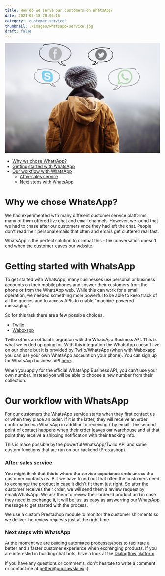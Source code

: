 ```yaml
---
title: How do we serve our customers on WhatsApp?
date: 2021-05-18 20:05:16
category: 'customer-service'
thumbnail: ./images/whatsapp-service.jpg
draft: false
---
```


![](./images/whatsapp-service.jpg)

- [Why we chose WhatsApp?](#why-we-chose-whatsapp)
- [Getting started with WhatsApp](#getting-started-with-whatsapp)
- [Our workflow with WhatsApp](#our-workflow-with-whatsapp)
    - [After-sales service](#after-sales-service)
    - [Next steps with WhatsApp](#next-steps-with-whatsapp)

# Why we chose WhatsApp?

We had experimented with many different customer service platforms, many of them offered live chat and email channels. However, we found that we had to chase after our customers once they had left the chat. People don't read their personal emails that often and emails get cluttered real fast.

WhatsApp is the perfect solution to combat this - the conversation doesn't end when the customer leaves our website.

# Getting started with WhatsApp

To get started with WhatsApp, many businesses use personal or business accounts on their mobile phones and answer their customers from the phone or from the WhatsApp web. While this can work for a small operation, we needed something more powerful to be able to keep track of all the queries and to access APIs to enable "machine-powered messaging".

So for this task there are a few possible choices.

- <a href="https://www.twilio.com/WhatsApp" target="_blank">Twilio</a>
- <a href="https://www.waboxapp.com/" target="_blank">Waboxapp</a>

Twilio offers an official integration with the WhatsApp Business API. This is what we ended up going for. With this integration the WhatsApp doesn't live on our phone but it is provided by Twilio/WhatsApp (when with Waboxapp you can use your own WhatsApp account on your phone). You can sign up for WhatsApp business API <a href="https://www.twilio.com/WhatsApp" target="_blank">here</a>.

When you apply for the official WhatsApp Business API, you can't use your own number. Instead you will be able to choose a new number from their collection.

# Our workflow with WhatsApp

For our customers the WhatsApp service starts when they first contact us or when they place an order. If it is the latter, they will receive an order confirmation via WhatsApp in addition to receiving it by email. The second point of contact happens when their order leaves our warehouse and at that point they receive a shipping notification with their tracking info.

This is made possible by the powerful WhatsApp/Twilio API and some custom functions that are run on our backend (Prestashop).

### After-sales service

You might think that this is where the service experience ends unless the customer contacts us. But we have found out that often the customers need to exchange the product in case it didn't fit them just right. So after the customer receives their order, we will send them a review request by email/WhatsApp. We ask them to review their ordered product and in case they need to exchange it, it will be just as easy as answerring our WhatsApp message to get started with the process.

We use a custom Prestashop module to monitor the customer shipments so we deliver the review requests just at the right time.

### Next steps with WhatsApp

At the moment we are building automated processes/bots to facilitate a better and a faster customer experience when exchanging products. If you are interested in building chat bots, have a look at the <a href="https://cloud.google.com/dialogflow/docs" target="_blank">Dialogflow platform</a>.

If you have any questions or comments, don't hesitate to write a comment or contact me at <a href="mailto:petteri@pucilowski.eu">petteri@pucilowski.eu</a> :)
